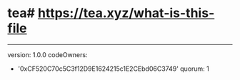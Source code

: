 # tea# https://tea.xyz/what-is-this-file
---
version: 1.0.0
codeOwners:
  - '0xCF520C70c5C3f12D9E1624215c1E2CEbd06C3749'
quorum: 1
